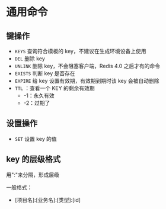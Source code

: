 # 通用命令

## 键操作

- `KEYS` 查询符合模板的 key，不建议在生成环境设备上使用
- `DEL` 删除 key
- `UNLINK` 删除 key，不会阻塞客户端，Redis 4.0 之后才有的命令
- `EXISTS` 判断 key 是否存在
- `EXPIRE` 给 key 设置有效期，有效期到期时该 key 会被自动删除
- `TTL` ：查看一个 KEY 的剩余有效期
  - -1：永久有效
  - -2：过期了

## 设置操作

- `SET` 设置 key 的值

## key 的层级格式

用":"来分隔，形成层级

一般格式：

- \[项目名\]:\[业务名]:\[类型]:\[id\]
